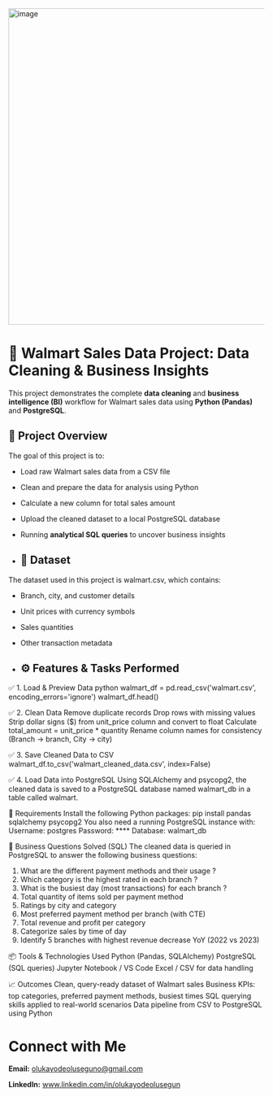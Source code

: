 
<img width="622" alt="image" src="https://github.com/user-attachments/assets/1fb5a71e-5c32-4015-90a2-a925583740d1" />






# 🛒 Walmart Sales Data Project: Data Cleaning & Business Insights

This project demonstrates the complete **data cleaning** and **business intelligence (BI)** workflow for Walmart sales data using **Python (Pandas)** and **PostgreSQL**.

## 📌 Project Overview

The goal of this project is to:
- Load raw Walmart sales data from a CSV file
- Clean and prepare the data for analysis using Python
- Calculate a new column for total sales amount
- Upload the cleaned dataset to a local PostgreSQL database
- Running **analytical SQL queries** to uncover business insights

- ## 📁 Dataset
The dataset used in this project is walmart.csv, which contains:
- Branch, city, and customer details
- Unit prices with currency symbols
- Sales quantities
- Other transaction metadata

- ## ⚙️ Features & Tasks Performed

✅ 1. Load & Preview Data
python
walmart_df = pd.read_csv('walmart.csv', encoding_errors='ignore')
walmart_df.head()

✅ 2. Clean Data
Remove duplicate records
Drop rows with missing values
Strip dollar signs ($) from unit_price column and convert to float
Calculate total_amount = unit_price * quantity
Rename column names for consistency (Branch → branch, City → city)

✅ 3. Save Cleaned Data to CSV
walmart_df.to_csv('walmart_cleaned_data.csv', index=False)

✅ 4. Load Data into PostgreSQL
Using SQLAlchemy and psycopg2, the cleaned data is saved to a PostgreSQL database named walmart_db in a table called walmart.

🧪 Requirements
Install the following Python packages:
pip install pandas sqlalchemy psycopg2
You also need a running PostgreSQL instance with:
Username: postgres
Password: ****
Database: walmart_db

🧠 Business Questions Solved (SQL)
The cleaned data is queried in PostgreSQL to answer the following business questions:
1. What are the different payment methods and their usage ?
2. Which category is the highest rated in each branch ?
3. What is the busiest day (most transactions) for each branch ?
4. Total quantity of items sold per payment method
5. Ratings by city and category
6. Most preferred payment method per branch (with CTE)
7. Total revenue and profit per category
8. Categorize sales by time of day
9. Identify 5 branches with highest revenue decrease YoY (2022 vs 2023)

📦 Tools & Technologies Used
Python (Pandas, SQLAlchemy)
PostgreSQL (SQL queries)
Jupyter Notebook / VS Code
Excel / CSV for data handling

📈 Outcomes
Clean, query-ready dataset of Walmart sales
Business KPIs: top categories, preferred payment methods, busiest times
SQL querying skills applied to real-world scenarios
Data pipeline from CSV to PostgreSQL using Python

# Connect with Me

**Email:** olukayodeoluseguno@gmail.com

**LinkedIn:** www.linkedin.com/in/olukayodeolusegun


